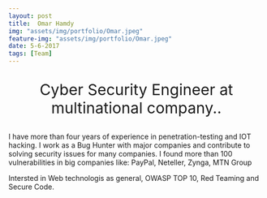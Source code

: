```yaml
---
layout: post
title:  Omar Hamdy
img: "assets/img/portfolio/Omar.jpeg"
feature-img: "assets/img/portfolio/Omar.jpeg"
date: 5-6-2017
tags: [Team]
---
```


<p style ="text-align: center; font-size: 30px">
Cyber Security Engineer at multinational company.. <br>

I have more than four years of experience in penetration-testing and IOT hacking.
I work  as a Bug Hunter with major companies and contribute to solving
security issues for many companies. I found more than 100 vulnerabilities in big companies like:
PayPal, Neteller, Zynga, MTN Group<br>

Intersted in Web technologis as general, OWASP TOP 10, Red Teaming and Secure Code.
</p>
